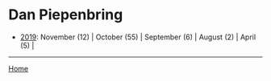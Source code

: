 # Dan Piepenbring

  * [2019](./dan-piepenbring-2019.md): 
      November (12) | 
      October (55) | 
      September (6) | 
      August (2) | 
      April (5) | 

----

[Home](../)
